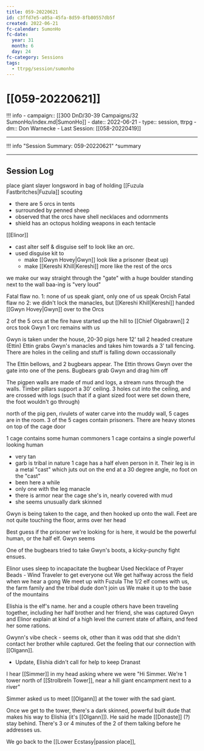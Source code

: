 ```yaml
---
title: 059-20220621
id: c3ffd7e5-a05a-45fa-8d59-8fb80557db5f
created: 2022-06-21
fc-calendar: SumonHo
fc-date:
  year: 31
  month: 6
  day: 24
fc-category: Sessions
tags:
  - ttrpg/session/sumonho
---
```


# [[059-20220621]]

!!! info
    - campaign:: [[300 DnD/30-39 Campaigns/32 SumonHo/index.md|SumonHo]]
    - date:: 2022-06-21
    - type:: session, ttrpg
    - dm:: Don Warnecke
    - Last Session: [[058-20220419]]


---

!!! info "Session Summary: 059-20220621"
    ^summary

---

## Session Log

place giant slayer longsword in bag of holding
[[Fuzula Fastbritches|Fuzula]] scouting 
- there are 5 orcs in tents
- surrounded by penned sheep
- observed that the orcs have shell necklaces and odornments
- shield has an octopus holding weapons in each tentacle

[[Elinor]] 
- cast alter self & disguise self to look like an orc. 
- used disguise kit to
	-  make [[Gwyn Hovey|Gwyn]] look like a prisoner (beat up)
	- make [[Kereshi Khill|Kereshi]] more like the rest of the orcs

we make our way straight through the "gate" with a huge boulder standing next to the wall
baa-ing is "very loud" 

Fatal flaw no. 1: none of us speak giant, only one of us speak Orcish
Fatal flaw no 2: we didn't lock the manacles, but [[Kereshi Khill|Kereshi]] handed [[Gwyn Hovey|Gwyn]] over to the Orcs

2 of the 5 orcs at the fire have started up the hill to [[Chief Olgabrawn]]
2 orcs took Gwyn
1 orc remains with us

Gwyn is taken under the house,
20-30 pigs here
12' tall 2 headed creature (Ettin)
Ettin grabs Gwyn's manacles and takes him towards a 3' tall fencing. 
There are holes in the ceiling and stuff is falling down occassionally

The Ettin bellows, and 2 bugbears appear. The Ettin throws Gwyn over the gate into one of the pens. 
Bugbears grab Gwyn and drag him off 

The pigpen walls are made of mud and logs, a stream runs through the walls. Timber pillars support a 30' ceiling. 3 holes cut into the ceiling, and are crossed with logs (such that if a giant sized foot were set down there, the foot wouldn't go through)

north of the pig pen, rivulets of water carve into the muddy wall, 5 cages are in the room. 3 of the 5 cages contain prisoners. There are heavy stones on top of the cage door

1 cage contains some human commoners
1 cage contains a single powerful looking human
- very tan
- garb is tribal in nature
1 cage has a half elven person in it. Their leg is in a metal "cast" which juts out on the end at a 30 degree angle, no foot on the "cast"
- been here a while
- only one with the leg manacle
- there is armor near the cage she's in, nearly covered with mud
- she seems unusually dark skinned

Gwyn is being taken to the cage, and then hooked up onto the wall. Feet are not quite touching the floor, arms over her head

Best guess if the prisoner we're looking for is here, it would be the powerful human, or the half elf. Gwyn seems 

One of the bugbears tried to take Gwyn's boots, a kicky-punchy fight ensues. 

Elinor uses sleep to incapacitate the bugbear
Used Necklace of Prayer Beads - Wind Traveler to get everyone out
We get halfway across the field when we hear a gong
We meet up with Fuzula 
The 1/2 elf comes with us, the farm family and the tribal dude don't join us
We make it up to the base of the mountains

Elishia is the elf's name.
her and a couple others have been traveling together, including her half brother and her friend, she was captured
Gwyn and Elinor explain at kind of a high level the current state of affairs, and feed her some rations. 

Gwynn's vibe check - seems ok, other than it was odd that she didn't contact her brother while captured. Get the feeling that our connection with [[Olgann]]. 
- Update, Elishia didn't call for help to keep Dranast

I hear [[Simmer]] in my head asking where we were
"Hi Simmer. We're 1 tower north of [[Strolbreln Tower]], near a hill giant encampment next to a river"

Simmer asked us to meet [[Olgann]] at the tower with the sad giant.

Once we get to the tower, there's a dark skinned, powerful built dude that makes his way to Elishia (it's [[Olgann]]). He said he made [[Donaste]] (?) stay behind. There's 3 or 4 minutes of the 2 of them talking before he addresses us.

We go back to the [[Lower Ecstasy|passion place]], 

